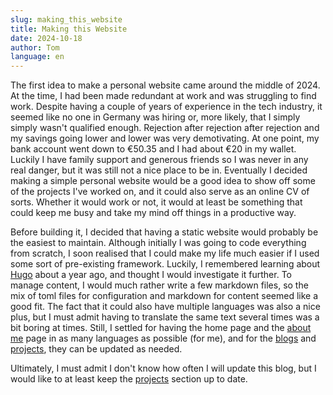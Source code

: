 ```yaml
---
slug: making_this_website
title: Making this Website
date: 2024-10-18
author: Tom
language: en
---
```


The first idea to make a personal website came around the middle of 2024. At the time, I had been made redundant at work and was struggling to find work. Despite having a couple of years of experience in the tech industry, it seemed like no one in Germany was hiring or, more likely, that I simply simply wasn't qualified enough. Rejection after rejection after rejection and my savings going lower and lower was very demotivating. At one point, my bank account went down to €50.35 and I had about €20 in my wallet. Luckily I have family support and generous friends so I was never in any real danger, but it was still not a nice place to be in.
Eventually I decided making a simple personal website would be a good idea to show off some of the projects I've worked on, and it could also serve as an online CV of sorts. Whether it would work or not, it would at least be something that could keep me busy and take my mind off things in a productive way.

Before building it, I decided that having a static website would probably be the easiest to maintain. Although initially I was going to code everything from scratch, I soon realised that I could make my life much easier if I used some sort of pre-existing framework. Luckily, I remembered learning about [Hugo](https://gohugo.io) about a year ago, and thought I would investigate it further. To manage content, I would much rather write a few markdown files, so the mix of toml files for configuration and markdown for content seemed like a good fit. The fact that it could also have multiple languages was also a nice plus, but I must admit having to translate the same text several times was a bit boring at times. Still, I settled for having the home page and the [about me](/about/about_me.en.md) page in as many languages as possible (for me), and for the [blogs](/blog/) and [projects](/projects/), they can be updated as needed.

Ultimately, I must admit I don't know how often I will update this blog, but I would like to at least keep the [projects](/projects/) section up to date.
